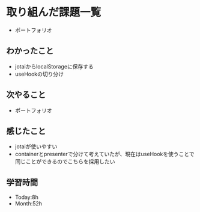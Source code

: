 # 取り組んだ課題一覧
- ポートフォリオ
## わかったこと
- jotaiからlocalStorageに保存する
- useHookの切り分け
## 次やること
- ポートフォリオ
## 感じたこと
- jotaiが使いやすい
- containerとpresenterで分けて考えていたが、現在はuseHookを使うことで同じことができるのでこちらを採用したい
## 学習時間
- Today:8h
- Month:52h
